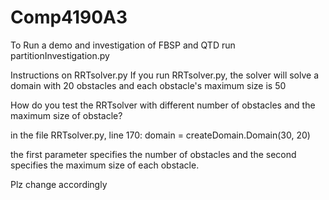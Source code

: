 # Comp4190A3
To Run a demo and investigation of FBSP and QTD run partitionInvestigation.py



Instructions on RRTsolver.py
If you run RRTsolver.py, the solver will solve a domain with 20 obstacles and each obstacle's maximum size is 50

How do you test the RRTsolver with different number of obstacles and the maximum size of obstacle?

in the file RRTsolver.py, line 170: domain = createDomain.Domain(30, 20)

the first parameter specifies the number of obstacles and the second specifies the maximum size of each obstacle.

Plz change accordingly
